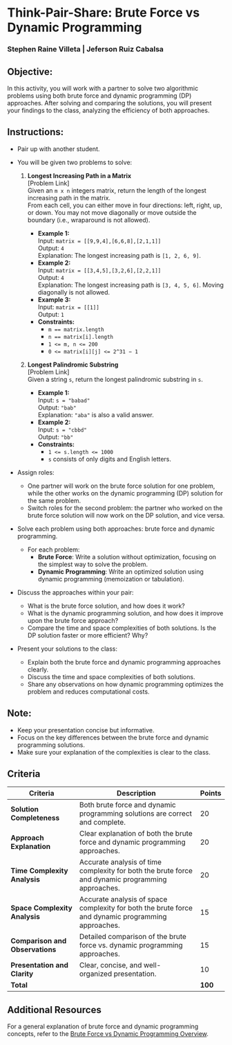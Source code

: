 # Think-Pair-Share: Brute Force vs Dynamic Programming

### Stephen Raine Villeta | Jeferson Ruiz Cabalsa

## Objective:
In this activity, you will work with a partner to solve two algorithmic problems using both brute force and dynamic programming (DP) approaches. After solving and comparing the solutions, you will present your findings to the class, analyzing the efficiency of both approaches.

## Instructions:
- Pair up with another student.
- You will be given two problems to solve:
  1. **Longest Increasing Path in a Matrix**  
     [Problem Link]  
     Given an `m x n` integers matrix, return the length of the longest increasing path in the matrix.  
     From each cell, you can either move in four directions: left, right, up, or down. You may not move diagonally or move outside the boundary (i.e., wraparound is not allowed).  
     - **Example 1:**  
       Input: `matrix = [[9,9,4],[6,6,8],[2,1,1]]`  
       Output: `4`  
       Explanation: The longest increasing path is `[1, 2, 6, 9]`.  
     - **Example 2:**  
       Input: `matrix = [[3,4,5],[3,2,6],[2,2,1]]`  
       Output: `4`  
       Explanation: The longest increasing path is `[3, 4, 5, 6]`. Moving diagonally is not allowed.  
     - **Example 3:**  
       Input: `matrix = [[1]]`  
       Output: `1`  
     - **Constraints:**  
       - `m == matrix.length`  
       - `n == matrix[i].length`  
       - `1 <= m, n <= 200`  
       - `0 <= matrix[i][j] <= 2^31 − 1`  

  2. **Longest Palindromic Substring**  
     [Problem Link]  
     Given a string `s`, return the longest palindromic substring in `s`.  
     - **Example 1:**  
       Input: `s = "babad"`  
       Output: `"bab"`  
       Explanation: `"aba"` is also a valid answer.  
     - **Example 2:**  
       Input: `s = "cbbd"`  
       Output: `"bb"`  
     - **Constraints:**  
       - `1 <= s.length <= 1000`  
       - `s` consists of only digits and English letters.

- Assign roles:
  - One partner will work on the brute force solution for one problem, while the other works on the dynamic programming (DP) solution for the same problem.
  - Switch roles for the second problem: the partner who worked on the brute force solution will now work on the DP solution, and vice versa.
- Solve each problem using both approaches: brute force and dynamic programming.
  - For each problem:
    - **Brute Force**: Write a solution without optimization, focusing on the simplest way to solve the problem.
    - **Dynamic Programming**: Write an optimized solution using dynamic programming (memoization or tabulation).
- Discuss the approaches within your pair:
  - What is the brute force solution, and how does it work?
  - What is the dynamic programming solution, and how does it improve upon the brute force approach?
  - Compare the time and space complexities of both solutions. Is the DP solution faster or more efficient? Why?
- Present your solutions to the class:
  - Explain both the brute force and dynamic programming approaches clearly.
  - Discuss the time and space complexities of both solutions.
  - Share any observations on how dynamic programming optimizes the problem and reduces computational costs.

## Note:
- Keep your presentation concise but informative.
- Focus on the key differences between the brute force and dynamic programming solutions.
- Make sure your explanation of the complexities is clear to the class.

## Criteria

| Criteria                  | Description                                                                 | Points |
|---------------------------|-----------------------------------------------------------------------------|--------|
| **Solution Completeness** | Both brute force and dynamic programming solutions are correct and complete. | 20     |
| **Approach Explanation**  | Clear explanation of both the brute force and dynamic programming approaches. | 20     |
| **Time Complexity Analysis** | Accurate analysis of time complexity for both the brute force and dynamic programming approaches. | 20     |
| **Space Complexity Analysis** | Accurate analysis of space complexity for both the brute force and dynamic programming approaches. | 15     |
| **Comparison and Observations** | Detailed comparison of the brute force vs. dynamic programming approaches. | 15     |
| **Presentation and Clarity** | Clear, concise, and well-organized presentation.                          | 10     |
| **Total**                 |                                                                             | **100** |

## Additional Resources
For a general explanation of brute force and dynamic programming concepts, refer to the [Brute Force vs Dynamic Programming Overview](./BruteForce_vs_DP_Overview.md).
